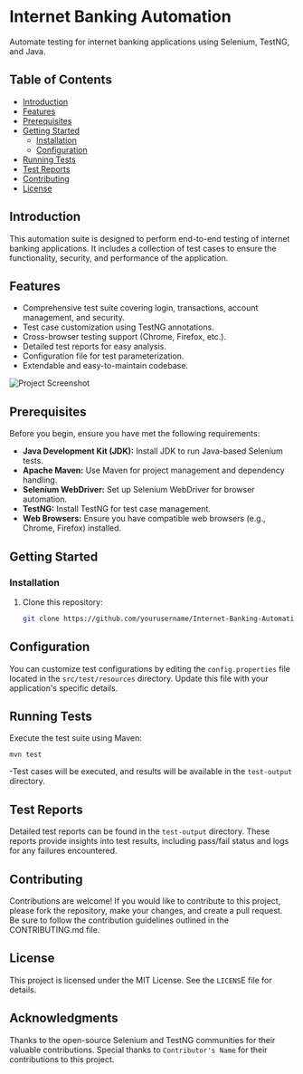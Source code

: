 # Internet Banking Automation

Automate testing for internet banking applications using Selenium, TestNG, and Java.

## Table of Contents

- [Introduction](#introduction)
- [Features](#features)
- [Prerequisites](#prerequisites)
- [Getting Started](#getting-started)
  - [Installation](#installation)
  - [Configuration](#configuration)
- [Running Tests](#running-tests)
- [Test Reports](#test-reports)
- [Contributing](#contributing)
- [License](#license)

## Introduction

This automation suite is designed to perform end-to-end testing of internet banking applications. It includes a collection of test cases to ensure the functionality, security, and performance of the application.

## Features

- Comprehensive test suite covering login, transactions, account management, and security.
- Test case customization using TestNG annotations.
- Cross-browser testing support (Chrome, Firefox, etc.).
- Detailed test reports for easy analysis.
- Configuration file for test parameterization.
- Extendable and easy-to-maintain codebase.

![Project Screenshot](url_to_project_screenshot)

## Prerequisites

Before you begin, ensure you have met the following requirements:

- **Java Development Kit (JDK):** Install JDK to run Java-based Selenium tests.
- **Apache Maven:** Use Maven for project management and dependency handling.
- **Selenium WebDriver:** Set up Selenium WebDriver for browser automation.
- **TestNG:** Install TestNG for test case management.
- **Web Browsers:** Ensure you have compatible web browsers (e.g., Chrome, Firefox) installed.

## Getting Started

### Installation

1. Clone this repository:

   ```bash
   git clone https://github.com/yourusername/Internet-Banking-Automation.git
   
## Configuration
You can customize test configurations by editing the `config.properties` file located in the `src/test/resources` directory. Update this file with your application's specific details.

## Running Tests
Execute the test suite using Maven:
 ```bach
mvn test
```
-Test cases will be executed, and results will be available in the `test-output` directory.

## Test Reports
Detailed test reports can be found in the `test-output` directory. These reports provide insights into test results, including pass/fail status and logs for any failures encountered.

## Contributing
Contributions are welcome! If you would like to contribute to this project, please fork the repository, make your changes, and create a pull request. Be sure to follow the contribution guidelines outlined in the CONTRIBUTING.md file.

## License
This project is licensed under the MIT License. See the `LICENS`E file for details.

## Acknowledgments
Thanks to the open-source Selenium and TestNG communities for their valuable contributions.
Special thanks to `Contributor's Name` for their contributions to this project.
